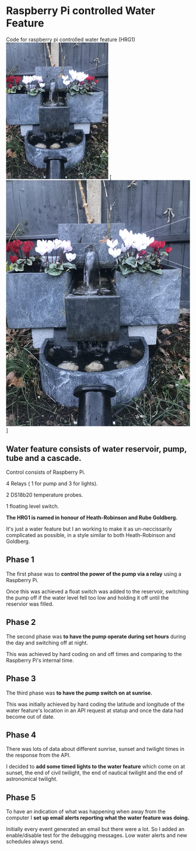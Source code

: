 # Raspberry Pi controlled Water Feature
Code for raspberry pi controlled water feature (HRG1)
<img alt="Water Feature HRG1" title="HRG1" src="images/IMG_1175.jpg" width="280" />
[![Water](images/IMG_1175.jpg)]

## Water feature consists of water reservoir, pump, tube and a cascade.

Control consists of Raspberry Pi. 

4 Relays ( 1 for pump and 3 for lights).

2 DS18b20 temperature probes.

1 floating level switch.


**The HRG1 is named in honour of Heath-Robinson and Rube Goldberg.**  

It's just a water feature but I an working to make it as un-neccissarily complicated as possible, in a style similar to both Heath-Robinson and Goldberg.

## Phase 1
The first phase was to **control the power of the pump via a relay** using a Raspberry Pi.

Once this was achieved a float switch was added to the reservoir, switching the pump off if the water level fell too low and holding it off until the reservior was filled.

## Phase 2
The second phase was **to have the pump operate during set hours** during the day and switching off at night.

This was achieved by hard coding on and off times and comparing to the Raspberry Pi's internal time.

## Phase 3
The third phase was **to have the pump switch on at sunrise.** 

This was initially achieved by hard coding the latitude and longitude of the water feature's location in an API request at statup and once the data had become out of date.

## Phase 4
There was lots of data about different sunrise, sunset and twilight times in the response from the API.

I decided to **add some timed lights to the water feature** which come on at sunset, the end of civil twilight, the end of nautical twilight and the end of astronomical twilight.

## Phase 5
To have an indication of what was happening when away from the computer I **set up email alerts reporting what the water feature was doing.**

Initially every event generated an email but there were a lot. So I added an enable/disable test for the debugging messages.  Low water alerts and new schedules always send.
